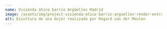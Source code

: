 ```yaml
---
name: Vivienda ático barrio Argüelles Madrid
image: /assets/img/project-vivienda-atico-barrio-arguelles-render-entrada-II-soft-1-mejorado.jpg
alt: Escultura de una mujer realizada por Regard van der Meulen
---
```


